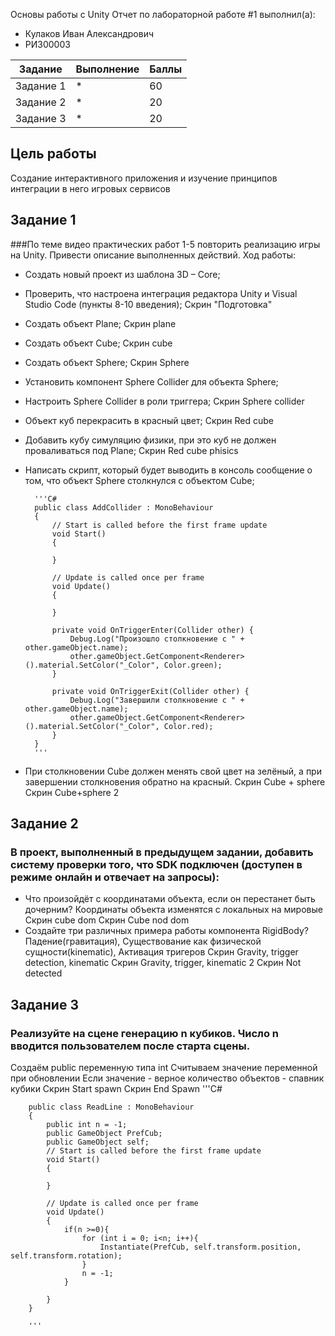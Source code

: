 Основы работы с Unity
Отчет по лабораторной работе #1 выполнил(а):
- Кулаков Иван Александрович
- РИ300003

| Задание | Выполнение | Баллы |
| ------ | ------ | ------ |
| Задание 1 | * |   60 |
| Задание 2 | * |   20 |
| Задание 3 | * |   20 |

## Цель работы
Cоздание интерактивного приложения и изучение принципов интеграции в него игровых сервисов
## Задание 1
###По теме видео практических работ 1-5 повторить реализацию игры на Unity. Привести описание выполненных действий.
Ход работы:
- Создать новый проект из шаблона 3D – Core;
- Проверить, что настроена интеграция редактора Unity и Visual Studio Code (пункты 8-10 введения);
Скрин "Подготовка"
- Создать объект Plane;
Скрин plane
- Создать объект Cube;
Скрин cube
-	Создать объект Sphere;
Скрин Sphere
-	Установить компонент Sphere Collider для объекта Sphere;
-	Настроить Sphere Collider в роли триггера;
Скрин Sphere collider
-	Объект куб перекрасить в красный цвет;
Скрин Red cube
-	Добавить кубу симуляцию физики, при это куб не должен проваливаться под Plane;
Скрин Red cube phisics
- Написать скрипт, который будет выводить в консоль сообщение о том, что объект Sphere столкнулся с объектом Cube;

        '''C#
        public class AddCollider : MonoBehaviour
        {
            // Start is called before the first frame update
            void Start()
            {

            }

            // Update is called once per frame
            void Update()
            {

            }

            private void OnTriggerEnter(Collider other) {
                Debug.Log("Произошло столкновение с " + other.gameObject.name);
                other.gameObject.GetComponent<Renderer>().material.SetColor("_Color", Color.green); 
            }

            private void OnTriggerExit(Collider other) {
                Debug.Log("Завершили столкновение с " + other.gameObject.name);
                other.gameObject.GetComponent<Renderer>().material.SetColor("_Color", Color.red);
            }
        }
        '''

- При столкновении Cube должен менять свой цвет на зелёный, а при завершении столкновения обратно на красный.
Скрин Cube + sphere
Скрин Cube+sphere 2

## Задание 2
### В проект, выполненный в предыдущем задании, добавить систему проверки того, что SDK подключен (доступен в режиме онлайн и отвечает на запросы):
- Что произойдёт с координатами объекта, если он перестанет быть дочерним?
Координаты объекта изменятся с локальных на мировые
Скрин cube dom
Скрин Cube nod dom
- Создайте три различных примера работы компонента RigidBody?
Падение(гравитация), Существование как физической сущности(kinematic), Активация тригеров
Скрин Gravity, trigger detection, kinematic
Скрин Gravity, trigger, kinematic 2
Скрин Not detected

## Задание 3
### Реализуйте на сцене генерацию n кубиков. Число n вводится пользователем после старта сцены.
Создаём public переменную типа int
Считываем значение переменной при обновлении
Если значение - верное количество объектов - спавник кубики
Скрин Start spawn
Скрин End Spawn
        '''C#

        public class ReadLine : MonoBehaviour
        {
            public int n = -1;
            public GameObject PrefCub;
            public GameObject self;
            // Start is called before the first frame update
            void Start()
            {

            }

            // Update is called once per frame
            void Update()
            {
                if(n >=0){
                    for (int i = 0; i<n; i++){
                        Instantiate(PrefCub, self.transform.position, self.transform.rotation);
                    }
                    n = -1;
                }

            }
        }
    
        '''



